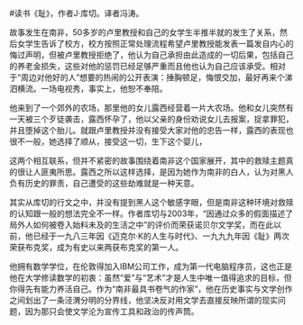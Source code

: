 #读书《耻》，作者J·库切。译者冯涛。

故事发生在南非，50多岁的卢里教授和自己的女学生半推半就的发生了关系，然后女学生告诉了校方，校方按照正常处理流程希望卢里教授能发表一篇发自内心的悔过声明，但被卢里教授拒绝了，他认为自己承担由此造成的一切后果，包括自己的养老金损失，这些对他的惩罚已经足够严重而且他也认为自己应该承受。相对于“周边对他好的人”想要的热闹的公开表演：捶胸顿足，悔恨交加，最好再来个涕泗横流。一场电视秀，事实上，他恕不奉陪。

他来到了一个郊外的农场，那里他的女儿露西经营着一片大农场。他和女儿突然有一天被三个歹徒袭击，露西怀孕了，他以父亲的身份劝说女儿去报案，捉拿罪犯，并且堕掉这个胎儿。就跟卢里教授并没有接受大家对他的忠告一样，露西的表现也很不一般，她选择了顺从，接受这一切，生下这个婴儿，

这两个相互联系，但并不紧密的故事围绕着南非这个国家展开，其中的救赎主题真的很让人匪夷所思。露西之所以这样选择，是因为她作为南非的白人，认为对黑人负有历史的罪责，自己遭受的这些劫难就是一种天意。

其实从库切的行文之中，并没有提到黑人这个敏感字眼，但是南非这种环境对救赎的认知跟一般的想法完全不一样。作者库切与2003年，“因通过众多的假面描述了局外人如何被卷入始料未及的生活之中”的评价而荣获诺贝尔文学奖，而在此以前，他已经于一九八三年因《迈克尔·K的人生与时代》、一九九九年因《耻》两次荣获布克奖，成为有史以来两获布克奖的第一人。

他拥有数学学位，在伦敦得加入IBM公司工作，成为第一代电脑程序员，这也正是他在大学修读数学的初衷：虽然“爱”与“艺术”才是人生中唯一值得追求的目标，但你得先有能力养活自己。作为“南非最具书卷气的作家”，他在历史事实与文学创作之间划出了一条泾渭分明的分界线，他坚决反对用文学去直接反映所谓的现实问题，因为那只会使文学沦为宣传工具和政治的传声筒。